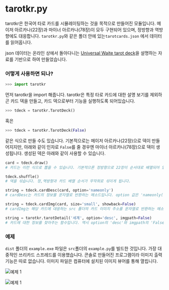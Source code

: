 # tarotkr.py

tarotkr은 한국어 타로 카드를 시뮬레이팅하는 것을 목적으로 만들어진 모듈입니다. 메이저 아르카나(22장)과 마이너 아르카나(78장)이 모두 구현되어 있으며, 정방향과 역방향에도 대응합니다. `tarotkr.py`와 같은 폴더 안에 있는`tarotcards.json` 에서 데이터를 읽어옵니다.

json 데이터는 온라인 상에서 돌아다니는 [Universal Waite tarot deck](https://en.wikipedia.org/wiki/Universal_Waite_tarot_deck)을 설명하는 자료를 기반으로 하여 만들었습니다.

### 어떻게 사용하면 되나?

```python
>>> import tarotkr
```

먼저 tarotkr을 import 해줍니다. tarotkr은 특정 타로 카드에 대한 설명 보기를 제외하곤 카드 덱을 만들고, 카드 덱으로부터 기능을 실행하도록 되어있습니다.

```python
>>> tdeck = tarotkr.TarotDeck()
```

혹은

```python
>>> tdeck = tarotkr.TarotDeck(False)
```

같은 식으로 만들 수도 있습니다. 기본적으로는 메이저 아르카나(22장)으로 덱이 만들어지지만, 아래와 같이 인자로 `False`를 줄 경우엔 마이너 아르카나(78장)으로 덱이 생성됩니다. 생성된 덱은 아래와 같이 사용할 수 있습니다.

```python
card = tdeck.draw()
# 카드는 이런 식으로 뽑을 수 있습니다. 기본적으론 정방향으로 22장이 순서대로 배열되어 있습니다. 따라서 무조건 아르카나 21번 세계(The World)가 뽑힙니다.

tdeck.shuffle()
# 덱을 섞습니다. 정,역방향과 카드 배열 순서가 무작위로 섞이게 됩니다.

string = tdeck.cardDesc(card, option='nameonly')
# cardDesc는 카드의 정보를 문자열로 반환하는 메소드입니다. option 값은 'nameonly(이름만)'가 default 값입니다. option 파라미터는 'simple(간단 설명)', 'detail(상세 설명)'이 존재합니다.

string = tdeck.cardImg(card, size='small', showback=False)
# cardImg는 해당 카드에 대응하는 src 폴더의 카드 이미지 주소를 문자열로 반환하는 메소드입니다. size의 파라미터는 'small(작은 카드)', 'big(큰 카드)'가 있고 showback 파라미터는 True일 시 앞면 이미지를 무시하고 뒷면만을 반환합니다. 뒤의 파라미터 둘은 default로 설정 되어있습니다.

string = tarotkr.tarotDetail('세계', option='desc', imgpath=False)
# 카드에 대한 정보를 찾아주는 함수입니다. 역시 option의 'desc'와 imgpath의 'False'는 default로 설정 되어있습니다. option의 파라미터는 'desc(상세 설명)', 'tpos(정위치만 설명)', 'rpos(역위치만 설명)' 이렇게 있습니다. imgpath는 True일시 카드 이미지 주소도 반환합니다. 결과는 ['정보', '이미지 주소']의 형태로 리스트로 반환됩니다.
```

### 예제

`dist` 폴더의 `example.exe` 파일은 `src`폴더의 `example.py`를 빌드한 것입니다.  가장 대중적인 쓰리카드 스프레드를 이용했습니다. 콘솔로 만들어진 프로그램이라 이미지 출력 기능은 따로 없습니다. 이미지 파일은 컴퓨터에 설치된 이미지 뷰어를 통해 열립니다.

![예제 1]('.\src\img\ex01.png')



![예제 1]('.\src\img\ex02.png')
